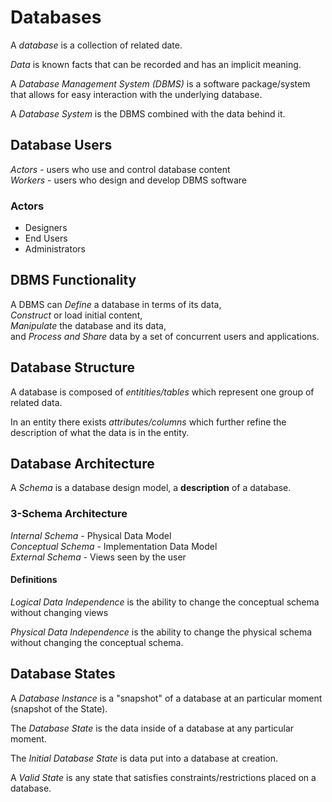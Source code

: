 # Databases 
A *database* is a collection of related date. 

*Data* is known facts that can be recorded and has an implicit meaning.

A *Database Management System (DBMS)* is a software package/system that allows for easy interaction with the underlying database. 

A *Database System* is the DBMS combined with the data behind it. 

## Database Users 
*Actors* - users who use and control database content    
*Workers* - users who design and develop DBMS software    

### Actors 
* Designers 
* End Users 
* Administrators 

## DBMS Functionality 
A DBMS can *Define* a database in terms of its data,    
*Construct* or load initial content,    
*Manipulate* the database and its data,    
and *Process and Share* data by a set of concurrent users and applications.


## Database Structure 
A database is composed of *entitities/tables* which represent one group of related data. 

In an entity there exists *attributes/columns* which further refine the description of what the data is in the entity.


## Database Architecture 
A *Schema* is a database design model, a **description** of a database. 

### 3-Schema Architecture 
*Internal Schema* - Physical Data Model     
*Conceptual Schema* - Implementation Data Model    
*External Schema* - Views seen by the user 

#### Definitions
*Logical Data Independence* is the ability to change the conceptual schema without changing views  

*Physical Data Independence* is the ability to change the physical schema without changing the conceptual schema. 


## Database States 
A *Database Instance* is a "snapshot" of a database at an particular moment (snapshot of the State). 

The *Database State* is the data inside of a database at any particular moment. 

The *Initial Database State* is data put into a database at creation. 

A *Valid State* is any state that satisfies constraints/restrictions placed on a database.

